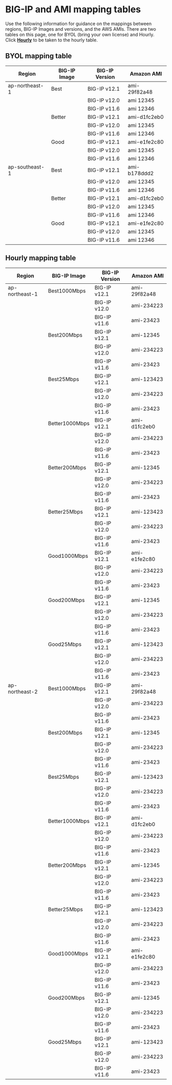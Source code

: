 # BIG-IP and AMI mapping tables
Use the following information for guidance on the mappings between regions, BIG-IP Images and versions, and the AWS AMIs. 
There are two tables on this page, one for BYOL (bring your own license) and Hourly.  <br>
Click **[Hourly](#hourly)** to be taken to the hourly table.<br>

## BYOL mapping table


| **Region** | **BIG-IP Image** | **BIG-IP Version** | **Amazon AMI** |
| --- | --- | --- | ---|
| ap-northeast-1 | Best | BIG-IP v12.1 | ami-29f82a48 |
| | | BIG-IP v12.0 | ami 12345 |
| | | BIG-IP v11.6 | ami 12346 |
| | Better | BIG-IP v12.1 | ami-d1fc2eb0 |
| | | BIG-IP v12.0 | ami 12345 |
| | | BIG-IP v11.6 | ami 12346 |
| | Good | BIG-IP v12.1 | ami-e1fe2c80 |
| | | BIG-IP v12.0 | ami 12345 |
| | | BIG-IP v11.6 | ami 12346 |
| ap-southeast-1 | Best | BIG-IP v12.1 | ami-b178ddd2 |
| | | BIG-IP v12.0 | ami 12345 |
| | | BIG-IP v11.6 | ami 12346 |
| | Better | BIG-IP v12.1 | ami-d1fc2eb0 |
| | | BIG-IP v12.0 | ami 12345 |
| | | BIG-IP v11.6 | ami 12346 |
| | Good | BIG-IP v12.1 | ami-e1fe2c80 |
| | | BIG-IP v12.0 | ami 12345 |
| | | BIG-IP v11.6 | ami 12346 |

<a name="hourly"></a>
## Hourly mapping table 
| **Region** | **BIG-IP Image** | **BIG-IP Version** | **Amazon AMI** |
| --- | --- | --- | ---|
| ap-northeast-1 | Best1000Mbps | BIG-IP v12.1 | ami-29f82a48 |
| | | BIG-IP v12.0 | ami-234223 |
| | | BIG-IP v11.6 | ami-23423 |
| | Best200Mbps | BIG-IP v12.1 | ami-12345
| | | BIG-IP v12.0 | ami-234223 |
| | | BIG-IP v11.6 | ami-23423 |
| | Best25Mbps | BIG-IP v12.1 | ami-123423
| | | BIG-IP v12.0 | ami-234223 |
| | | BIG-IP v11.6 | ami-23423 |
| | Better1000Mbps | BIG-IP v12.1 | ami-d1fc2eb0 |
| | | BIG-IP v12.0 | ami-234223 |
| | | BIG-IP v11.6 | ami-23423 |
| | Better200Mbps | BIG-IP v12.1 | ami-12345
| | | BIG-IP v12.0 | ami-234223 |
| | | BIG-IP v11.6 | ami-23423 |
| | Better25Mbps | BIG-IP v12.1 | ami-123423
| | | BIG-IP v12.0 | ami-234223 |
| | | BIG-IP v11.6 | ami-23423 |
| | Good1000Mbps | BIG-IP v12.1 | ami-e1fe2c80 |
| | | BIG-IP v12.0 | ami-234223 |
| | | BIG-IP v11.6 | ami-23423 |
| | Good200Mbps | BIG-IP v12.1 | ami-12345
| | | BIG-IP v12.0 | ami-234223 |
| | | BIG-IP v11.6 | ami-23423 |
| | Good25Mbps | BIG-IP v12.1 | ami-123423
| | | BIG-IP v12.0 | ami-234223 |
| | | BIG-IP v11.6 | ami-23423 |
| ap-northeast-2 | Best1000Mbps | BIG-IP v12.1 | ami-29f82a48 |
| | | BIG-IP v12.0 | ami-234223 |
| | | BIG-IP v11.6 | ami-23423 |
| | Best200Mbps | BIG-IP v12.1 | ami-12345
| | | BIG-IP v12.0 | ami-234223 |
| | | BIG-IP v11.6 | ami-23423 |
| | Best25Mbps | BIG-IP v12.1 | ami-123423
| | | BIG-IP v12.0 | ami-234223 |
| | | BIG-IP v11.6 | ami-23423 |
| | Better1000Mbps | BIG-IP v12.1 | ami-d1fc2eb0 |
| | | BIG-IP v12.0 | ami-234223 |
| | | BIG-IP v11.6 | ami-23423 |
| | Better200Mbps | BIG-IP v12.1 | ami-12345
| | | BIG-IP v12.0 | ami-234223 |
| | | BIG-IP v11.6 | ami-23423 |
| | Better25Mbps | BIG-IP v12.1 | ami-123423
| | | BIG-IP v12.0 | ami-234223 |
| | | BIG-IP v11.6 | ami-23423 |
| | Good1000Mbps | BIG-IP v12.1 | ami-e1fe2c80 |
| | | BIG-IP v12.0 | ami-234223 |
| | | BIG-IP v11.6 | ami-23423 |
| | Good200Mbps | BIG-IP v12.1 | ami-12345
| | | BIG-IP v12.0 | ami-234223 |
| | | BIG-IP v11.6 | ami-23423 |
| | Good25Mbps | BIG-IP v12.1 | ami-123423
| | | BIG-IP v12.0 | ami-234223 |
| | | BIG-IP v11.6 | ami-23423 |